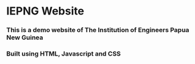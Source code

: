 # IEPNG Website

### This is a demo website of The Institution of Engineers Papua New Guinea

### Built using HTML, Javascript and CSS
